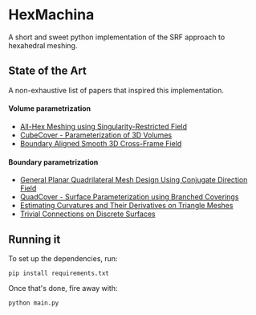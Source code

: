 HexMachina
==============
A short and sweet python implementation of the SRF approach to hexahedral meshing.

State of the Art
-----------
A non-exhaustive list of papers that inspired this implementation.

#### Volume parametrization
 - [All-Hex Meshing using Singularity-Restricted Field](http://i.cs.hku.hk/~wenping/allhex.pdf)
 - [CubeCover - Parameterization of 3D Volumes](http://www.mi.fu-berlin.de/en/math/groups/ag-geom/publications/db/2011_Nieser-Reitebuch-Polthier_CubeCover.pdf)
 - [Boundary Aligned Smooth 3D Cross-Frame Field](http://www.cad.zju.edu.cn/home/hj/11/3D-cross-frame.pdf)

#### Boundary parametrization
 - [General Planar Quadrilateral Mesh Design Using Conjugate Direction Field](http://research.microsoft.com/en-us/UM/people/yangliu/publication/CDF.pdf)
 - [QuadCover - Surface Parameterization using Branched Coverings](http://www.mi.fu-berlin.de/en/math/groups/ag-geom/publications/db/KNP07-QuadCover.pdf)
 - [Estimating Curvatures and Their Derivatives on Triangle Meshes](http://gfx.cs.princeton.edu/pubs/_2004_ECA/curvpaper.pdf)
 - [Trivial Connections on Discrete Surfaces](http://www.multires.caltech.edu/pubs/Connections.pdf)

Running it
-------------
To set up the dependencies, run:

    pip install requirements.txt

Once that's done, fire away with:

    python main.py
